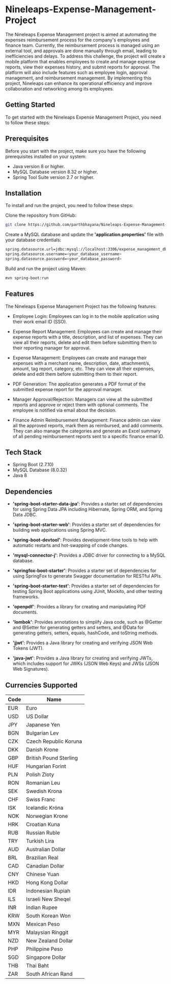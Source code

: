 
# Nineleaps-Expense-Management-Project

The Nineleaps Expense Management project is aimed at automating the expenses reimbursement process for the company's employees and finance team. Currently, the reimbursement process is managed using an external tool, and approvals are done manually through email, leading to inefficiencies and delays. To address this challenge, the project will create a mobile platform that enables employees to create and manage expense reports, view their expenses history, and submit reports for approval. The platform will also include features such as employee login, approval management, and reimbursement management. By implementing this project, Nineleaps can enhance its operational efficiency and improve collaboration and networking among its employees.

## Getting Started

To get started with the Nineleaps Expense Management Project, you need to follow these steps:

## Prerequisites

Before you start with the project, make sure you have the following prerequisites installed on your system:

- Java version 8 or higher.
- MySQL Database version 8.32 or higher.
- Spring Tool Suite version 2.7 or higher.

## Installation

To install and run the project, you need to follow these steps:

Clone the repository from GitHub:

```bash
git clone https://github.com/parthbhayana/Nineleaps-Expense-Management-Project.git
```

Create a MySQL database and update the **'application.properties'** file with your database credentials:

```bash
spring.datasource.url=jdbc:mysql://localhost:3306/expense_management_db
spring.datasource.username=<your_database_username>
spring.datasource.password=<your_database_password>
```
Build and run the project using Maven:
```bash
mvn spring-boot:run
```

## Features

The Nineleaps Expense Management Project has the following features:

- Employee Login: Employees can log in to the mobile application using their work email ID (SSO).

- Expense Report Management: Employees can create and manage their expense reports with a title, description, and list of expenses. They can view all their reports, delete and edit them before submitting them to their reporting manager for approval.

- Expense Management: Employees can create and manage their expenses with a merchant name, description, date, attachment/s, amount, tag report, category, etc. They can view all their expenses, delete and edit them before submitting them to their report.

- PDF Generation: The application generates a PDF format of the submitted expense report for the approval manager.

- Manager Approval/Rejection: Managers can view all the submitted reports and approve or reject them with optional comments. The employee is notified via email about the decision.

- Finance Admin Reimbursement Management: Finance admin can view all the approved reports, mark them as reimbursed, and add comments. They can also manage the categories and generate an Excel summary of all pending reimbursement reports sent to a specific finance email ID.


## Tech Stack

- Spring Boot (2.7.10)
- MySQL Database (8.0.32)
- Java 8





## Dependencies

- **'spring-boot-starter-data-jpa'**: Provides a starter set of dependencies for using Spring Data JPA including Hibernate, Spring ORM, and Spring Data JDBC.

- **'spring-boot-starter-web'**: Provides a starter set of dependencies for building web applications using Spring MVC.

- **'spring-boot-devtool'**: Provides development-time tools to help with automatic restarts and hot-swapping of code changes.

- **'mysql-connector-j'**: Provides a JDBC driver for connecting to a MySQL database.

- **'springfox-boot-starter'**: Provides a starter set of dependencies for using SpringFox to generate Swagger documentation for RESTful APIs.

- **'spring-boot-starter-test'**: Provides a starter set of dependencies for testing Spring Boot applications using JUnit, Mockito, and other testing frameworks.

- **'openpdf'**: Provides a library for creating and manipulating PDF documents.

- **'lombok'**: Provides annotations to simplify Java code, such as @Getter and @Setter for generating getters and setters, and @Data for generating getters, setters, equals, hashCode, and toString methods.

- **'jjwt'**: Provides a Java library for creating and verifying JSON Web Tokens (JWT).

- **'java-jwt'**: Provides a Java library for creating and verifying JWTs, which includes support for JWKs (JSON Web Keys) and JWSs (JSON Web Signatures).

## Currencies Supported

| Code | Name                    |
| ---- | ----------------------- |
| EUR  | Euro                    |
| USD  | US Dollar               |
| JPY  | Japanese Yen            |
| BGN  | Bulgarian Lev           |
| CZK  | Czech Republic Koruna   |
| DKK  | Danish Krone            |
| GBP  | British Pound Sterling  |
| HUF  | Hungarian Forint        |
| PLN  | Polish Zloty            |
| RON  | Romanian Leu            |
| SEK  | Swedish Krona           |
| CHF  | Swiss Franc             |
| ISK  | Icelandic Króna         |
| NOK  | Norwegian Krone         |
| HRK  | Croatian Kuna           |
| RUB  | Russian Ruble           |
| TRY  | Turkish Lira            |
| AUD  | Australian Dollar       |
| BRL  | Brazilian Real          |
| CAD  | Canadian Dollar         |
| CNY  | Chinese Yuan            |
| HKD  | Hong Kong Dollar        |
| IDR  | Indonesian Rupiah       |
| ILS  | Israeli New Sheqel      |
| INR  | Indian Rupee            |
| KRW  | South Korean Won        |
| MXN  | Mexican Peso            |
| MYR  | Malaysian Ringgit       |
| NZD  | New Zealand Dollar      |
| PHP  | Philippine Peso         |
| SGD  | Singapore Dollar        |
| THB  | Thai Baht               |
| ZAR  | South African Rand      |





